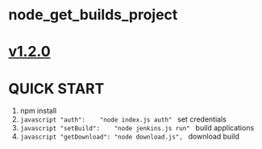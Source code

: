 # node_get_builds_project
# [v1.2.0](https://github.com/MichalWr88/node_get_builds_project/releases/tag/1.2.0)
# QUICK START

1. npm install
1. ```javascript "auth":	"node index.js auth" ``` set credentials
1. ```javascript "setBuild":	"node jenkins.js run" ``` build applications
1. ```javascript "getDownload":	"node download.js", ``` download build